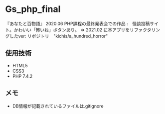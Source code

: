 # Gs_php_final
『あなたと百物語』 2020.06 PHP課程の最終発表会での作品
 :　怪談投稿サイト。かわいい「怖いね」ボタンあり。 
=> 2021.02 に本アプリをリファクタリングしたver: リポジトリ　"kichis/a_hundred_horror"  

## 使用技術
- HTML5
- CSS3
- PHP 7.4.2

## メモ
- DB情報が記載されているファイルは.gitignore
